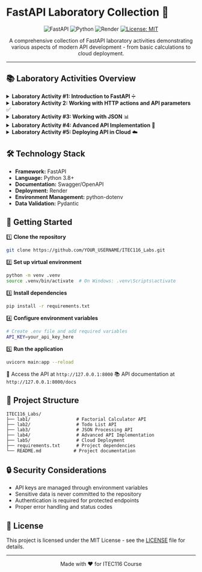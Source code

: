 # FastAPI Laboratory Collection 🚀

<div align="center">

![FastAPI](https://img.shields.io/badge/FastAPI-005571?style=for-the-badge&logo=fastapi)
![Python](https://img.shields.io/badge/python-3670A0?style=for-the-badge&logo=python&logoColor=ffdd54)
![Render](https://img.shields.io/badge/Render-%46E3B7.svg?style=for-the-badge&logo=render&logoColor=white)
[![License: MIT](https://img.shields.io/badge/License-MIT-yellow.svg?style=for-the-badge)](https://opensource.org/licenses/MIT)

</div>

<p align="center">
A comprehensive collection of FastAPI laboratory activities demonstrating various aspects of modern API development - from basic calculations to cloud deployment.
</p>

---

## 📚 Laboratory Activities Overview

<details>
<summary><b>Laboratory Activity #1: Introduction to FastAPI</b> ➗</summary>

A fundamental FastAPI application implementing factorial calculations with specific requirements.

### Key Features
- 🔹 RESTful endpoint `/factorial/{starting_number}`
- 🔹 Efficient while loop implementation
- 🔹 Special case handling (returns `{"result": false}` for input 0)
- 🔹 Input validation for negative numbers
- 🔹 Performance-optimized calculation

### Technical Implementation
- Endpoint validates input for non-negative integers
- Uses while loop for factorial calculation
- Returns JSON response with calculation result
- Includes error handling for invalid inputs

### Learning Outcomes
- FastAPI basics and endpoint creation
- Python programming fundamentals
- API testing and validation
- Logic building in API context
</details>

<details>
<summary><b>Laboratory Activity 2: Working with HTTP actions and API parameters</b> ✅</summary>

A complete task management system implementing CRUD operations with proper data validation.

### Key Features
- 🔹 Full CRUD functionality (Create, Read, Update, Delete)
- 🔹 Pydantic models for data validation
- 🔹 In-memory task database
- 🔹 Standardized JSON responses

### Endpoints
- GET `/tasks/{task_id}` - Retrieve a specific task
- POST `/tasks` - Create a new task
- PATCH `/tasks/{task_id}` - Update an existing task
- DELETE `/tasks/{task_id}` - Remove a task

### Technical Implementation
- Implements proper data validation using Pydantic models
- Maintains consistent response format
- Includes error handling for all operations
- Uses in-memory storage with proper data structure
</details>

<details>
<summary><b>Laboratory Activity #3: Working with JSON</b> 📊</summary>

Advanced implementation focusing on JSON data handling and external API integration.

### Key Features
- 🔹 External API integration
- 🔹 Complex JSON data processing
- 🔹 Nested data structure handling
- 🔹 Detailed post and comment relationships

### Key Endpoints
- GET `/detailed_post/{userID}` - Retrieves all posts and comments for a user
- GET `/posts/` - Fetches posts with optional filtering
- GET `/comments/` - Retrieves comments with post filtering

### Technical Implementation
- Integrates with JSONPlaceholder API
- Implements proper error handling
- Processes and transforms complex JSON data
- Maintains efficient data traversal
</details>

<details>
<summary><b>Laboratory Activity #4: Advanced API Implementation</b> 🔐</summary>

Enterprise-level implementation featuring versioning and security features.

### Key Features
- 🔹 API versioning (v1 & v2)
- 🔹 API key authentication
- 🔹 Environment variable management
- 🔹 Comprehensive HTTP status handling

### Technical Highlights
- Two API versions with different security levels
- Proper HTTP status codes implementation
- Environment-based configuration
- Secure API key validation

### Security Features
- API key authentication in v2 endpoints
- Environment variable management
- Secure error handling
- Protected routes and operations
</details>

<details>
<summary><b>Laboratory Activity #5: Deploying API in Cloud</b> ☁️</summary>

Final implementation demonstrating cloud deployment capabilities using Render.

### Key Features
- 🔹 Cloud deployment on Render
- 🔹 Production-ready configuration
- 🔹 API documentation
- 🔹 Secure environment variable handling

### Deployment Details
- Hosted on Render platform
- Custom domain configuration
- Environment variable management
- Interactive Swagger documentation

### Access Points
- Base URL: `https://itec116-feolino.onrender.com/`
- API Documentation: `https://itec116-feolino.onrender.com/docs`
</details>

## 🛠️ Technology Stack

- **Framework:** FastAPI
- **Language:** Python 3.8+
- **Documentation:** Swagger/OpenAPI
- **Deployment:** Render
- **Environment Management:** python-dotenv
- **Data Validation:** Pydantic

## 🚀 Getting Started

1️⃣ **Clone the repository**
```bash
git clone https://github.com/YOUR_USERNAME/ITEC116_Labs.git
```

2️⃣ **Set up virtual environment**
```bash
python -m venv .venv
source .venv/bin/activate  # On Windows: .venv\Scripts\activate
```

3️⃣ **Install dependencies**
```bash
pip install -r requirements.txt
```

4️⃣ **Configure environment variables**
```bash
# Create .env file and add required variables
API_KEY=your_api_key_here
```

5️⃣ **Run the application**
```bash
uvicorn main:app --reload
```

📍 Access the API at `http://127.0.0.1:8000`
📚 API documentation at `http://127.0.0.1:8000/docs`

## 📂 Project Structure

```
ITEC116_Labs/
├── lab1/                 # Factorial Calculator API
├── lab2/                 # Todo List API
├── lab3/                 # JSON Processing API
├── lab4/                 # Advanced API Implementation
├── lab5/                 # Cloud Deployment
├── requirements.txt      # Project dependencies
└── README.md            # Project documentation
```

## 🔒 Security Considerations

- API keys are managed through environment variables
- Sensitive data is never committed to the repository
- Authentication is required for protected endpoints
- Proper error handling and status codes

## 📝 License

This project is licensed under the MIT License - see the [LICENSE](LICENSE) file for details.

---

<div align="center">
Made with ❤️ for ITEC116 Course
</div> 
